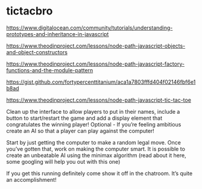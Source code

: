 # tictacbro
https://www.digitalocean.com/community/tutorials/understanding-prototypes-and-inheritance-in-javascript

https://www.theodinproject.com/lessons/node-path-javascript-objects-and-object-constructors

https://www.theodinproject.com/lessons/node-path-javascript-factory-functions-and-the-module-pattern

https://gist.github.com/fortypercenttitanium/aca1a7803fffd404f02146fbf6e1b8ad

https://www.theodinproject.com/lessons/node-path-javascript-tic-tac-toe



Clean up the interface to allow players to put in their names, include a button to start/restart the game and add a display element that congratulates the winning player!
Optional - If you’re feeling ambitious create an AI so that a player can play against the computer!

Start by just getting the computer to make a random legal move.
Once you’ve gotten that, work on making the computer smart. It is possible to create an unbeatable AI using the minimax algorithm (read about it here, some googling will help you out with this one)

If you get this running definitely come show it off in the chatroom. It’s quite an accomplishment!
